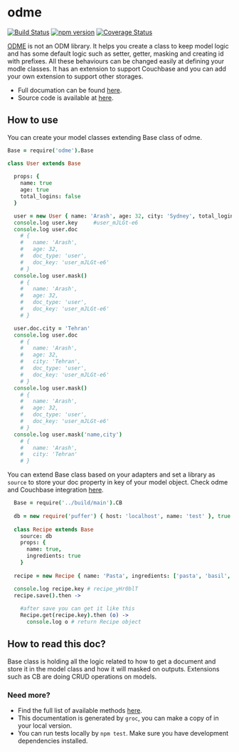odme
======

[![Build Status](https://travis-ci.org/tectual/odme.svg)](https://travis-ci.org/tectual/odme)
[![npm version](https://badge.fury.io/js/odme.svg)](http://badge.fury.io/js/odme)
[![Coverage Status](https://coveralls.io/repos/tectual/odme/badge.svg?branch=master)](https://coveralls.io/r/tectual/odme?branch=master)

[ODME](https://www.npmjs.com/package/odme) is not an ODM library. It helps you create a class to keep model logic and has some default logic such as setter, getter, masking and creating id with prefixes. All these behaviours can be changed easily at defining your modle classes. It has an extension to support Couchbase and you can add your own extension to support other storages.

* Full documation can be found [here](http://tectual.github.io/odme/base.html).
* Source code is available at [here](https://github.com/tectual/odme).

## How to use

You can create your model classes extending Base class of odme.

```coffeescript
Base = require('odme').Base

class User extends Base
  
  props: {
    name: true
    age: true
    total_logins: false
  }

  user = new User { name: 'Arash', age: 32, city: 'Sydney', total_logins:10 }
  console.log user.key     #user_mJLGt-e6
  console.log user.doc     
    # { 
    #   name: 'Arash',
    #   age: 32,
    #   doc_type: 'user',
    #   doc_key: 'user_mJLGt-e6' 
    # }
  console.log user.mask()
    # { 
    #   name: 'Arash',
    #   age: 32,
    #   doc_type: 'user',
    #   doc_key: 'user_mJLGt-e6' 
    # }

  user.doc.city = 'Tehran'
  console.log user.doc
    # { 
    #   name: 'Arash',
    #   age: 32,
    #   city: 'Tehran',
    #   doc_type: 'user',
    #   doc_key: 'user_mJLGt-e6' 
    # }
  console.log user.mask()
    # { 
    #   name: 'Arash',
    #   age: 32,
    #   doc_type: 'user',
    #   doc_key: 'user_mJLGt-e6' 
    # }
  console.log user.mask('name,city')
    # { 
    #   name: 'Arash',
    #   city: 'Tehran'
    # }
```

You can extend Base class based on your adapters and set a library as `source` to store your doc property in key of your model object. Check odme and Couchbase integration [here](http://tectual.github.io/odme/cb.html).

```coffeescript
  Base = require('../build/main').CB
  
  db = new require('puffer') { host: 'localhost', name: 'test' }, true
  
  class Recipe extends Base
    source: db
    props: {
      name: true,
      ingredients: true
    }
  
  recipe = new Recipe { name: 'Pasta', ingredients: ['pasta', 'basil', 'olive oil'] }

  console.log recipe.key # recipe_yHr0blT
  recipe.save().then ->
    
    #after save you can get it like this
    Recipe.get(recipe.key).then (o) ->
      console.log o # return Recipe object

```

## How to read this doc?

Base class is holding all the logic related to how to get a document and store it in the model class and how it will masked on outputs. Extensions such as CB are doing CRUD operations on models.

### Need more?

* Find the full list of available methods [here](http://tectual.github.io/odme/base.html).
* This documentation is generated by `groc`, you can make a copy of in your local version.
* You can run tests locally by `npm test`. Make sure you have development dependencies installed.

